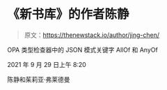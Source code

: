 # 《新书库》的作者陈静

> 原文：<https://thenewstack.io/author/jing-chen/>

OPA 类型检查器中的 JSON 模式关键字 AllOf 和 AnyOf

2021 年 9 月 29 日上午 8:20

陈静和茱莉亚·弗莱德曼